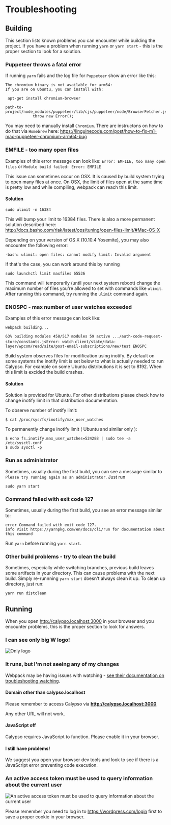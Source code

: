 # Troubleshooting

## Building

This section lists known problems you can encounter while building the project.
If you have a problem when running `yarn` or `yarn start` - this is the proper section to look for a solution.

### Puppeteer throws a fatal error

If running `yarn` fails and the log file for `Puppeteer` show an error like this: 

```
The chromium binary is not available for arm64:
If you are on Ubuntu, you can install with:

 apt-get install chromium-browser

path-to-project/node_modules/puppeteer/lib/cjs/puppeteer/node/BrowserFetcher.js:112
            throw new Error();
```

You may need to manually install `Chromium`. There are instructons on how to do that via `Homebrew` here: <https://linguinecode.com/post/how-to-fix-m1-mac-puppeteer-chromium-arm64-bug>

### EMFILE - too many open files

Examples of this error message can look like:
`Error: EMFILE, too many open files` or `Module build failed: Error: EMFILE`

This issue can sometimes occur on OSX. It is caused by build system trying to open many files at once. On OSX, the limit of files open at the same time is pretty low and while compiling, webpack can reach this limit.

#### Solution

```
sudo ulimit -n 16384
```

This will bump your limit to 16384 files. There is also a more permanent solution described here: <http://docs.basho.com/riak/latest/ops/tuning/open-files-limit/#Mac-OS-X>

Depending on your version of OS X (10.10.4 Yosemite), you may also encounter the following error:

```
-bash: ulimit: open files: cannot modify limit: Invalid argument
```

If that's the case, you can work around this by running

```
sudo launchctl limit maxfiles 65536
```

This command will temporarily (until your next system reboot) change the maximum number of files you're allowed to set with commands like `ulimit`. After running this command, try running the `ulimit` command again.

### ENOSPC - max number of user watches exceeded

Examples of this error message can look like:

`webpack building...`

`63% building modules 458/517 modules 59 active .../auth-code-request-store/constants.jsError: watch`
`client/state/data-layer/wpcom/read/site/post-email-subscriptions/new/test ENOSPC`

Build system observes files for modification using inotify. By default on some systems the inotify limit is set below to what is actually needed to run Calypso. For example on some Ubuntu distributions it is set to 8192. When this limit is excided the build crashes.

#### Solution

Solution is provided for Ubuntu. For other distributions please check how to change inotify limit in that distribution documentation.

To observe number of inotify limit:

```
$ cat /proc/sys/fs/inotify/max_user_watches
```

To permanently change inotify limit ( Ubuntu and similar only ):

```
$ echo fs.inotify.max_user_watches=524288 | sudo tee -a /etc/sysctl.conf
$ sudo sysctl -p
```

### Run as administrator

Sometimes, usually during the first build, you can see a message similar to `Please try running again as an administrator`.
Just run

```
sudo yarn start
```

### Command failed with exit code 127

Sometimes, usually during the first build, you see an error message similar to:

```
error Command failed with exit code 127.
info Visit https://yarnpkg.com/en/docs/cli/run for documentation about this command
```

Run `yarn` before running `yarn start`.

### Other build problems - try to clean the build

Sometimes, especially while switching branches, previous build leaves some artifacts in your directory.
This can cause problems with the next build. Simply re-runnning `yarn start` doesn't always clean it up.
To clean up directory, just run:

```
yarn run distclean
```

## Running

When you open <http://calypso.localhost:3000> in your browser and you encounter problems, this is the proper section to look for answers.

### I can see only big **W** logo!

![Only logo](https://cldup.com/8TZOLiD6WC-2000x2000.png)

### It runs, but I'm not seeing any of my changes

Webpack may be having issues with watching - [see their documentation on troubleshooting watching](https://webpack.github.io/docs/troubleshooting.html#watching).

#### Domain other than calypso.localhost

Please remember to access Calypso via **<http://calypso.localhost:3000>**

Any other URL will not work.

#### JavaScript off

Calypso requires JavaScript to function. Please enable it in your browser.

#### I still have problems!

We suggest you open your browser dev tools and look to see if there is a JavaScript error preventing code execution.

### An active access token must be used to query information about the current user

![An active access token must be used to query information about the current user](https://cldup.com/F0mPgigEp4-3000x3000.png)

Please remember you need to log in to <https://wordpress.com/login> first to save a proper cookie in your browser.
